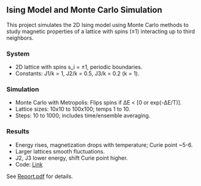 ## Ising Model and Monte Carlo Simulation
This project simulates the 2D Ising model using Monte Carlo methods to study magnetic properties of a lattice with spins (±1) interacting up to third neighbors.
### System
- 2D lattice with spins s_i = ±1, periodic boundaries.
- Constants: J1/k = 1, J2/k = 0.5, J3/k = 0.2 (k = 1).

### Simulation
- Monte Carlo with Metropolis: Flips spins if ΔE < [0 or exp(-ΔE/T)].
- Lattice sizes: 10x10 to 100x100; temps 1 to 10.
- Steps: 10 to 1000; includes time/ensemble averaging.

### Results
- Energy rises, magnetization drops with temperature; Curie point ~5-6.
- Larger lattices smooth fluctuations.
- J2, J3 lower energy, shift Curie point higher.
- Code: [Link](https://github.com/MinaShiri-Physics/Fundamentals-of-Numerical-Simulation-in-Physics/blob/main/Ising%20Model%20Simulation/Code.ipynb)

See [Report.pdf](https://github.com/MinaShiri-Physics/Fundamentals-of-Numerical-Simulation-in-Physics/blob/main/Ising%20Model%20Simulation/Report.pdf) for details.
